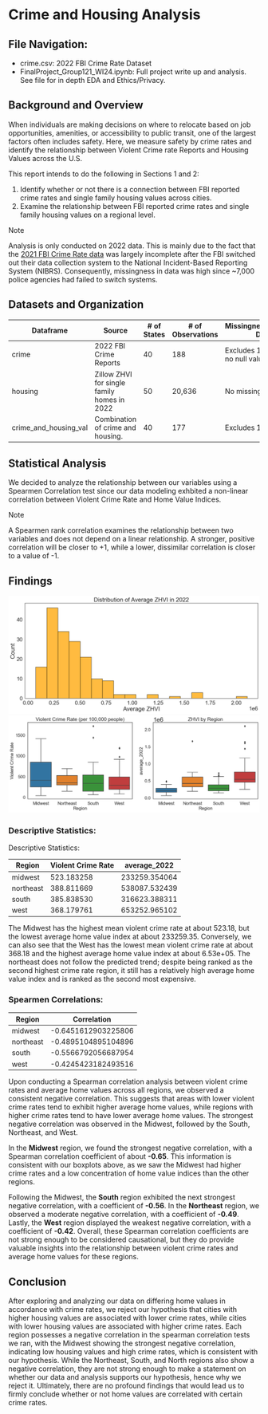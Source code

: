 
# Crime and Housing Analysis

## File Navigation:
- crime.csv: 2022 FBI Crime Rate Dataset 
- FinalProject_Group121_WI24.ipynb: Full project write up and analysis. See file for in depth EDA and Ethics/Privacy.

## Background and Overview
When individuals are making decisions on where to relocate based on job opportunities, amenities, or accessibility to public transit, one of the largest factors often includes safety. Here, we measure safety by crime rates and identify the relationship between Violent Crime rate Reports and Housing Values across the U.S. 

This report intends to do the following in Sections 1 and 2:

1) Identify whether or not there is a connection between FBI reported crime rates and single family housing values across cities. 
2) Examine the relationship between FBI reported crime rates and single family housing values on a regional level.

>[!NOTE]
>Analysis is only conducted on 2022 data. This is mainly due to the fact that the [2021 FBI Crime Rate data](https://www.themarshallproject.org/2022/10/08/the-problem-with-the-fbi-s-missing-crime-data) was largely incomplete after the FBI switched out their data collection system to the National Incident-Based Reporting System (NIBRS). Consequently, missingness in data was high since ~7,000 police agencies had failed to switch systems. 

## Datasets and Organization
| Dataframe               | Source                               | # of States | # of Observations | Missingness/Excluded Data                        |
|-------------------------|--------------------------------------|-------------|-------------------|--------------------------------------------------|
| crime                   | 2022 FBI Crime Reports              | 40          | 188               | Excludes 10 states, but no null values.         |
| housing                 | Zillow ZHVI for single family homes in 2022 | 50          | 20,636            | No missingness.                                 |
| crime_and_housing_val   | Combination of crime and housing.   | 40          | 177               | Excludes 10 states.                             |

## Statistical Analysis
We decided to analyze the relationship between our variables using a Spearmen Correlation test since our data modeling exhbited a non-linear correlation between Violent Crime Rate and Home Value Indices. 

>[!NOTE]
>A Spearmen rank correlation examines the relationship between two variables and does not depend on a linear relationship. A stronger, positive correlation will be closer to +1, while a lower, dissimilar correlation is closer to a value of -1. 

## Findings
![Avg Distribution](models/avg_dist.png)
![Regions](models/regions.png)

### Descriptive Statistics:
Descriptive Statistics:

| Region     | Violent Crime Rate | average_2022     |
|------------|--------------------|------------------|
| midwest    | 523.183258         | 233259.354064    |
| northeast  | 388.811669         | 538087.532439    |
| south      | 385.838530         | 316623.388311    |
| west       | 368.179761         | 653252.965102    |

The Midwest has the highest mean violent crime rate at about 523.18, but the lowest average home value index at about 233259.35. Conversely, we can also see that the West has the lowest mean violent crime rate at about 368.18 and the highest average home value index at about 6.53e+05. The northeast does not follow the predicted trend; despite being ranked as the second highest crime rate region, it still has a relatively high average home value index and is ranked as the second most expensive.

### Spearmen Correlations:
| Region    | Correlation        |
|-----------|--------------------|
| midwest   | -0.6451612903225806|
| northeast | -0.4895104895104896|
| south     | -0.5566792056687954|
| west      | -0.4245423182493516|

Upon conducting a Spearman correlation analysis between violent crime rates and average home values across all regions, we observed a consistent negative correlation. This suggests that areas with lower violent crime rates tend to exhibit higher average home values, while regions with higher crime rates tend to have lower average home values. The strongest negative correlation was observed in the Midwest, followed by the South, Northeast, and West.

In the **Midwest** region, we found the strongest negative correlation, with a Spearman correlation coefficient of about **-0.65**. This information is consistent with our boxplots above, as we saw the Midwest had higher crime rates and a low concentration of home value indices than the other regions. 

Following the Midwest, the **South** region exhibited the next strongest negative correlation, with a coefficient of **-0.56**. In the **Northeast** region, we observed a moderate negative correlation, with a coefficient of **-0.49**. Lastly, the **West** region displayed the weakest negative correlation, with a coefficient of **-0.42**. Overall, these Spearman correlation coefficients are not strong enough to be considered causational, but they do provide valuable insights into the relationship between violent crime rates and average home values for these regions. 

## Conclusion
After exploring and analyzing our data on differing home values in accordance with crime rates, we reject our hypothesis that cities with higher housing values are associated with lower crime rates, while cities with lower housing values are associated with higher crime rates. Each region possesses a negative correlation in the spearman correlation tests we ran, with the Midwest showing the strongest negative correlation, indicating low housing values and high crime rates, which is consistent with our hypothesis. While the Northeast, South, and North regions also show a negative correlation, they are not strong enough to make a statement on whether our data and analysis supports our hypothesis, hence why we reject it. Ultimately, there are no profound findings that would lead us to firmly conclude whether or not home values are correlated with certain crime rates.